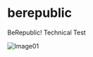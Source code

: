 # berepublic
BeRepublic! Technical Test

![Image01](https://raw.githubusercontent.com/hefesto84/berepublic/blob/master/readme/screen0.png)
